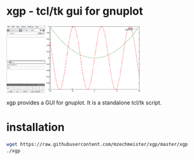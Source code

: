 # xgp - tcl/tk gui for gnuplot

 <img src="xgp_demo.png" width="70%"/>	

xgp provides a GUI for gnuplot. It is a standalone tcl/tk script.

# installation

```bash
wget https://raw.githubusercontent.com/mzechmeister/xgp/master/xgp
./xgp
```
